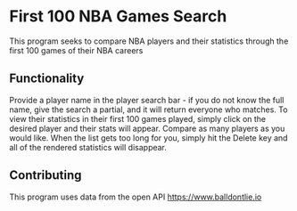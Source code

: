 # First 100 NBA Games Search
This program seeks to compare NBA players and their statistics through the first 100 games of their NBA careers

## Functionality
Provide a player name in the player search bar - if you do not know the full name, give the search a partial, and it will return everyone who matches.  To view their statistics in their first 100 games played, simply click on the desired player and their stats will appear.  Compare as many players as you would like.  When the list gets too long for you, simply hit the Delete key and all of the rendered statistics will disappear.

## Contributing
This program uses data from the open API https://www.balldontlie.io
